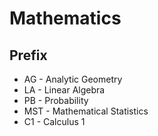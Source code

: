 # Mathematics

## Prefix
* AG - Analytic Geometry
* LA - Linear Algebra
* PB - Probability
* MST - Mathematical Statistics
* C1 - Calculus 1
